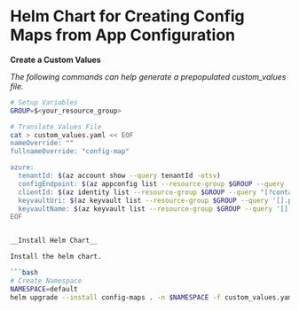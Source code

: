 # Helm Chart for Creating Config Maps from App Configuration

__Create a Custom Values__

_The following commands can help generate a prepopulated custom_values file._
```bash
# Setup Variables
GROUP=$<your_resource_group>

# Translate Values File
cat > custom_values.yaml << EOF
nameOverride: ""
fullnameOverride: "config-map"

azure:
  tenantId: $(az account show --query tenantId -otsv)
  configEndpoint: $(az appconfig list --resource-group $GROUP --query '[].endpoint' -otsv)
  clientId: $(az identity list --resource-group $GROUP --query "[?contains(name, 'service')].clientId" -otsv)
  keyvaultUri: $(az keyvault list --resource-group $GROUP --query '[].properties.vaultUri' -otsv)
  keyvaultName: $(az keyvault list --resource-group $GROUP --query '[].name' -otsv)
EOF


__Install Helm Chart__

Install the helm chart.

```bash
# Create Namespace
NAMESPACE=default
helm upgrade --install config-maps . -n $NAMESPACE -f custom_values.yaml
```
